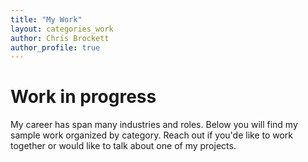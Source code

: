 ```yaml
---
title: "My Work"
layout: categories_work
author: Chris Brockett
author_profile: true
---
```


# Work in progress


My career has span many industries and roles. Below you will find my sample work organized by category. Reach out if you'de like to work together or would like to talk about one of my projects.